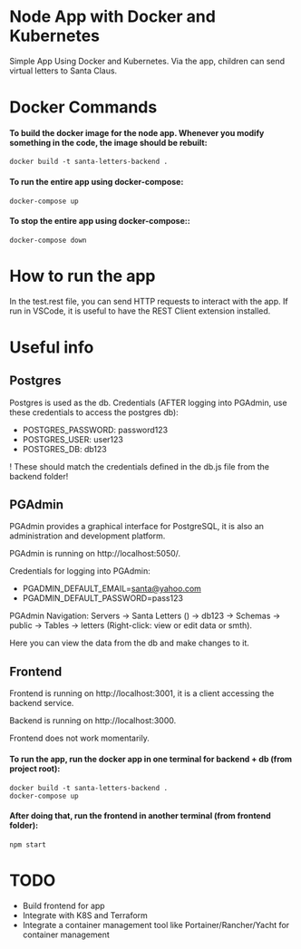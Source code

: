 # Node App with Docker and Kubernetes
Simple App Using Docker and Kubernetes. Via the app, children can send virtual letters to Santa Claus.

# Docker Commands

#### To build the docker image for the node app. Whenever you modify something in the code, the image should be rebuilt:
    docker build -t santa-letters-backend .

#### To run the entire app using docker-compose:
    docker-compose up

#### To stop the entire app using docker-compose::
    docker-compose down

# How to run the app
In the test.rest file, you can send HTTP requests to interact with the app.
If run in VSCode, it is useful to have the REST Client extension installed.

# Useful info

## Postgres

Postgres is used as the db.
Credentials (AFTER logging into PGAdmin, use these credentials to access the postgres db):
- POSTGRES_PASSWORD: password123
- POSTGRES_USER: user123
- POSTGRES_DB: db123

! These should match the credentials defined in the db.js file from the backend folder!

## PGAdmin

PGAdmin provides a graphical interface for PostgreSQL, it is also an administration and development platform.

PGAdmin is running on http://localhost:5050/.

Credentials for logging into PGAdmin:
- PGADMIN_DEFAULT_EMAIL=santa@yahoo.com
- PGADMIN_DEFAULT_PASSWORD=pass123

PGAdmin Navigation: Servers -> Santa Letters (<your-db-name-when-connecting>) -> db123 -> Schemas -> public -> Tables -> letters (Right-click: view or edit data or smth).

Here you can view the data from the db and make changes to it.

## Frontend
Frontend is running on http://localhost:3001, it is a client accessing the backend service.

Backend is running on http://localhost:3000.

Frontend does not work momentarily.

#### To run the app, run the docker app in one terminal for backend + db (from project root):
    docker build -t santa-letters-backend .
    docker-compose up
#### After doing that, run the frontend in another terminal (from frontend folder):
    npm start

# TODO

- Build frontend for app
- Integrate with K8S and Terraform
- Integrate a container management tool like Portainer/Rancher/Yacht for container management
